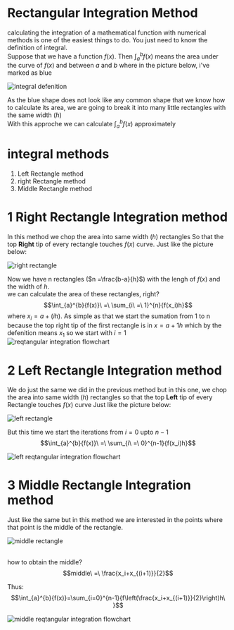 # Rectangular Integration Method
calculating the integration of a mathematical function with numerical methods is one of the easiest things to do. You just need to know the definition of integral.
<br />Suppose that we have a function $f(x)$. Then $\int_{a}^{b}{f(x)}$ means the area under the curve of $f(x)$ and between $a$ and $b$ where in the picture below, i've marked as blue

![integral defenition](https://github.com/Karen-Najafzadeh/Numerical-Calculations/assets/106056574/edba3bdf-2a0e-4620-b261-be026d5e944d)

As the blue shape does not look like any common shape that we know how to calculate its area, we are going to break it into many little rectangles with the same width ($h$)
<br />With this approche we can calculate $\int_{a}^{b}{f(x)}$ approximately

# integral methods
 1. Left Rectangle method
 2. right Rectangle method
 3. Middle Rectangle method

# 1 Right Rectangle Integration method
In this method we chop the area into same width ($h$) rectangles So that the top **Right** tip of every rectangle touches $f(x)$ curve. Just like the picture below:

![right rectangle](https://github.com/Karen-Najafzadeh/Numerical-Calculations/assets/106056574/f7d66c0b-0848-4284-9447-7a0ee1fd819c)

Now we have n rectangles ($n =\frac{b-a}{h}$) with the lengh of $f(x)$ and the width of $h$.
<br /> we can calculate the area of these rectangles, right? 
$$\int_{a}^{b}{f(x)}\ =\ \sum_{i\ =\ 1}^{n}{f(x_i)h}$$
where $x_i = a+(ih)$. As simple as that
we start the sumation from 1 to n because the top right tip of the first rectangle is in $x = a+1h$ which by the defenition means $x_1$ so we start with $i=1$
![reqtangular integration flowchart](https://github.com/Karen-Najafzadeh/Numerical-Calculations/assets/106056574/3fb52000-25da-49a1-afc3-0a5ff986c076)


# 2 Left Rectangle Integration method
We do just the same we did in the previous method but in this one, we chop the area into same width ($h$) rectangles so that the top **Left** tip of every Rectangle touches $f(x)$ curve Just like the picture below:

![left rectangle](https://github.com/Karen-Najafzadeh/Numerical-Calculations/assets/106056574/7eadd3e6-c9c3-4df5-b098-436e9ebc9f12)

But this time we start the iterations from $i=0$ upto $n-1$
$$\int_{a}^{b}{f(x)}\ =\ \sum_{i\ =\ 0}^{n-1}{f(x_i)h}$$

![left reqtangular integration flowchart](https://github.com/Karen-Najafzadeh/Numerical-Calculations/assets/106056574/3aae0fe8-a5c0-45da-999b-4f8729660ef0)

# 3 Middle Rectangle Integration method

Just like the same but in this method we are interested in the points where that point is the middle of the rectangle.

![middle rectangle](https://github.com/Karen-Najafzadeh/Numerical-Calculations/assets/106056574/1890bd8f-57bb-4136-b016-fa59bd3303b2)

<br />how to obtain the middle? 
$$middle\ =\ \frac{x_i+x_{(i+1)}}{2}$$

Thus: 
$$\int_{a}^{b}{f(x)}=\sum_{i=0}^{n-1}{f\left(\frac{x_i+x_{(i+1)}}{2}\right)h\ }$$

![middle reqtangular integration flowchart](https://github.com/Karen-Najafzadeh/Numerical-Calculations/assets/106056574/f3c63bb6-78e3-4af3-8004-3f2e7bd9e2c9)

